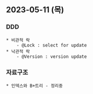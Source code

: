 ## 2023-05-11 (목)

### DDD
    * 비관적 락
        - @Lock : select for update
    * 낙관적 락
        - @Version : version update

### 자료구조
    * 인덱스와 B+트리 - 정리중